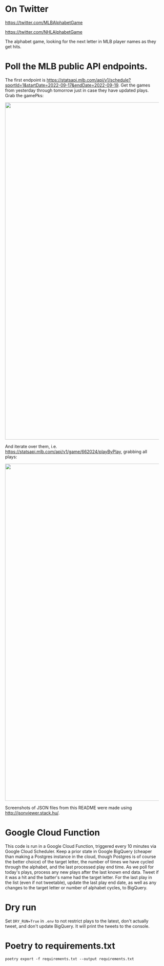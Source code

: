 # On Twitter

https://twitter.com/MLBAlphabetGame

https://twitter.com/NHLAlphabetGame

The alphabet game, looking for the next letter in MLB player names as they get hits.

# Poll the MLB public API endpoints.

The first endpoint is https://statsapi.mlb.com/api/v1/schedule?sportId=1&startDate=2022-09-17&endDate=2022-09-19. Get the games from yesterday through tomorrow just in case they have updated plays. Grab the gamePks:

<img width="1104" src="https://storage.googleapis.com/greg-finley-public/schedule.png">

And iterate over them, i.e. https://statsapi.mlb.com/api/v1/game/662024/playByPlay, grabbing all plays:

<img width="1104" src="https://storage.googleapis.com/greg-finley-public/plays.png">

Screenshots of JSON files from this README were made using http://jsonviewer.stack.hu/.

# Google Cloud Function

This code is run in a Google Cloud Function, triggered every 10 minutes via Google Cloud Scheduler. Keep a prior state in Google BigQuery (cheaper than making a Postgres instance in the cloud, though Postgres is of course the better choice) of the target letter, the number of times we have cycled through the alphabet, and the last processed play end time. As we poll for today's plays, process any new plays after the last known end data. Tweet if it was a hit and the batter's name had the target letter. For the last play in the list (even if not tweetable), update the last play end date, as well as any changes to the target letter or number of alphabet cycles, to BigQuery.

# Dry run

Set `DRY_RUN=True` in `.env` to not restrict plays to the latest, don't actually tweet, and don't update BigQuery. It will print the tweets to the console.

# Poetry to requirements.txt

```shell
poetry export -f requirements.txt --output requirements.txt
```
